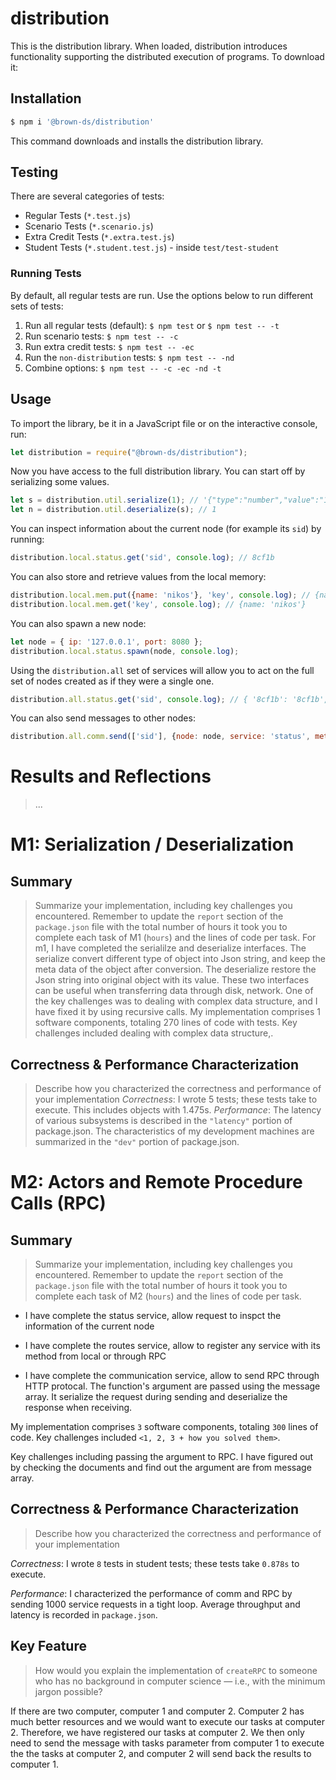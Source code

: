 # distribution

This is the distribution library. When loaded, distribution introduces functionality supporting the distributed execution of programs. To download it:

## Installation

```sh
$ npm i '@brown-ds/distribution'
```

This command downloads and installs the distribution library.

## Testing

There are several categories of tests:
  *	Regular Tests (`*.test.js`)
  *	Scenario Tests (`*.scenario.js`)
  *	Extra Credit Tests (`*.extra.test.js`)
  * Student Tests (`*.student.test.js`) - inside `test/test-student`

### Running Tests

By default, all regular tests are run. Use the options below to run different sets of tests:

1. Run all regular tests (default): `$ npm test` or `$ npm test -- -t`
2. Run scenario tests: `$ npm test -- -c` 
3. Run extra credit tests: `$ npm test -- -ec`
4. Run the `non-distribution` tests: `$ npm test -- -nd`
5. Combine options: `$ npm test -- -c -ec -nd -t`

## Usage

To import the library, be it in a JavaScript file or on the interactive console, run:

```js
let distribution = require("@brown-ds/distribution");
```

Now you have access to the full distribution library. You can start off by serializing some values. 

```js
let s = distribution.util.serialize(1); // '{"type":"number","value":"1"}'
let n = distribution.util.deserialize(s); // 1
```

You can inspect information about the current node (for example its `sid`) by running:

```js
distribution.local.status.get('sid', console.log); // 8cf1b
```

You can also store and retrieve values from the local memory:

```js
distribution.local.mem.put({name: 'nikos'}, 'key', console.log); // {name: 'nikos'}
distribution.local.mem.get('key', console.log); // {name: 'nikos'}
```

You can also spawn a new node:

```js
let node = { ip: '127.0.0.1', port: 8080 };
distribution.local.status.spawn(node, console.log);
```

Using the `distribution.all` set of services will allow you to act 
on the full set of nodes created as if they were a single one.

```js
distribution.all.status.get('sid', console.log); // { '8cf1b': '8cf1b', '8cf1c': '8cf1c' }
```

You can also send messages to other nodes:

```js
distribution.all.comm.send(['sid'], {node: node, service: 'status', method: 'get'}, console.log); // 8cf1c
```

# Results and Reflections

> ...

# M1: Serialization / Deserialization
## Summary
> Summarize your implementation, including key challenges you encountered. Remember to update the `report` section of the `package.json` file with the total number of hours it took you to complete each task of M1 (`hours`) and the lines of code per task.
For m1, I have completed the serialilze and deserialize interfaces. The 
serialize convert different type of object into Json string, and keep the meta data of the object after conversion. The deserialize restore the Json string into original object with its value. These two interfaces can be useful when transferring data through disk, network. One of the key challenges was to dealing with complex data structure, and I have fixed it by using recursive calls.
My implementation comprises 1 software components, totaling 270 lines of code with tests. Key challenges included dealing with complex data structure,.
## Correctness & Performance Characterization
> Describe how you characterized the correctness and performance of your implementation
*Correctness*: I wrote 5 tests; these tests take  to execute. This includes objects with 1.475s.
*Performance*: The latency of various subsystems is described in the `"latency"` portion of package.json. The characteristics of my development machines are summarized in the `"dev"` portion of package.json.


# M2: Actors and Remote Procedure Calls (RPC)


## Summary

> Summarize your implementation, including key challenges you encountered. Remember to update the `report` section of the `package.json` file with the total number of hours it took you to complete each task of M2 (`hours`) and the lines of code per task.

- I have complete the status service, allow request to inspct the information of the current node

- I have complete the routes service, allow to register any service with its method from local or through RPC

- I have complete the communication service, allow to send RPC through HTTP protocal. The function's argument are passed using the message array. It serialize the request during sending and deserialize the response when receiving.


My implementation comprises `3` software components, totaling `300` lines of code. Key challenges included `<1, 2, 3 + how you solved them>`.

Key challenges including passing the argument to RPC. I have figured out by checking the documents and find out the argument are from message array.


## Correctness & Performance Characterization

> Describe how you characterized the correctness and performance of your implementation


*Correctness*: I wrote `8` tests in student tests; these tests take `0.878s` to execute.


*Performance*: I characterized the performance of comm and RPC by sending 1000 service requests in a tight loop. Average throughput and latency is recorded in `package.json`.


## Key Feature

> How would you explain the implementation of `createRPC` to someone who has no background in computer science — i.e., with the minimum jargon possible?

If there are two computer, computer 1 and computer 2. Computer 2 has 
much better resources and we would want to execute our tasks at computer 2.
Therefore, we have registered our tasks at computer 2. We then only need to send the message with tasks parameter from computer 1 to execute the the tasks at computer 2, and computer 2 will send back the results to computer 1.
